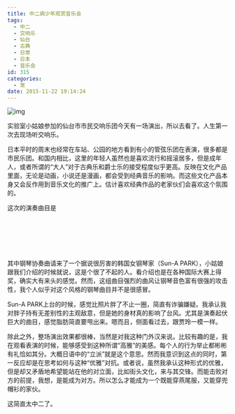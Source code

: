 ```yaml
---
title: 中二病少年观赏音乐会
tags:
  - 中二
  - 交响乐
  - 仙台
  - 古典
  - 日常
  - 日本
  - 音乐会
id: 315
categories:
  - 常
date: 2015-11-22 19:14:24
---
```


![img](http://ww1.sinaimg.cn/large/6f7d1cdfgw1ey9yrbupcdj20gj0gk0v3.jpg)

实验室小姑娘参加的仙台市市民交响乐团今天有一场演出，所以去看了。人生第一次去现场听交响乐。

日本平时的周末也经常在车站、公园的地方看到有小的管弦乐团在表演，很多都是市民乐团。和国内相比，这里的年轻人虽然也是喜欢流行和摇滚居多，但是成年人，或者所谓的“大人”对于古典乐和爵士乐的接受程度似乎更高。反映在文化产品里面，无论是动画，小说还是漫画，都会受到经典音乐的影响。而这些文化产品本身又会反作用到音乐文化的推广上。估计喜欢经典作品的老家伙们会喜欢这个氛围的。

这次的演奏曲目是

&nbsp;

&nbsp;

&nbsp;

其中钢琴协奏曲请来了一个据说很厉害的韩国女钢琴家（Sun-A PARK），小姑娘跟我们介绍的时候就说，这是个很了不起的人。看介绍也是在各种国际大赛上得奖，确实大有来头的感觉。然而，这组曲目强烈的曲风让钢琴音色富有很强的攻击性，我个人似乎对这个风格的钢琴曲目并不是很感冒。

Sun-A PARK上台的时候，感觉比照片胖了不止一圈，简直有诈骗嫌疑。我承认我对胖子持有无差别性的主观敌意，但是她的身材真的影响了台风。尤其是演奏起伏巨大的曲目，感觉脂肪简直要甩出来。嗯而且，侧面看过去，跟贾玲一模一样。

除此之外，整场演出效果都很棒，当然是对我这种门外汉来说。比较有趣的是，我在观看表演的时候，能够感受到这种所谓“高雅”的美感。每个人的行为举止都彬彬有礼恰如其分。大概日语中的“立派”就是这个意思。然而我意识到这点的同时，第一反应却是在思考如何与这种“优雅”对抗。或者说，虽然我承认这种形式的优雅，但是却又矛盾地希望能站在他的对立面，比如街头文化，来与其交锋。而能击败对方的前提，我想，是能成为对方。所以怎么才能成为一个既能穿燕尾服，又能穿兜帽衫的家伙。

这简直太中二了。